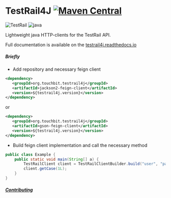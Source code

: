 # TestRail4J [![Maven Central](https://maven-badges.herokuapp.com/maven-central/org.touchbit.testrail4j/parent/badge.svg?style=plastic)](https://mvnrepository.com/artifact/org.touchbit.testrail4j)

![TestRail](https://img.shields.io/badge/TestRail-v5.6.0.3856-blue.svg?style=plastic) ![java](https://img.shields.io/badge/Java-8-blue.svg?style=plastic)


Lightweight java HTTP-clients for the TestRail API.

Full documentation is available on the [testrail4j.readthedocs.io](https://testrail4j.readthedocs.io/en/master/)

##### Briefly

* Add repository and necessary feign client
```xml
<dependency>
   <groupId>org.touchbit.testrail4j</groupId>
   <artifactId>jackson2-feign-client</artifactId>
   <version>${testrail4j.version}</version>
</dependency>
```   
or
```xml
<dependency>
   <groupId>org.touchbit.testrail4j</groupId>
   <artifactId>gson-feign-client</artifactId>
   <version>${testrail4j.version}</version>
</dependency>
```   

* Build feign client implementation and call the necessary method
```java
public class Example {
    public static void main(String[] a) {
        TestRailClient client = TestRailClientBuilder.build("user", "pass", "http://localhost");
        client.getCase(1L);
    }
}
```

##### [Contributing](https://testrail4j.readthedocs.io/en/master/CONTRIBUTING/index.html)